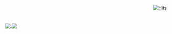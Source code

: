 <div align = right>
  
[![Hits](https://hits.seeyoufarm.com/api/count/incr/badge.svg?url=https%3A%2F%2Fgithub.com%2F8bell%2Fhit-counter&count_bg=%230E1116&title_bg=%230E1116&icon=github.svg&icon_color=%23FFFFFF&title=TOTAL&edge_flat=false)](https://hits.seeyoufarm.com)
</div>

#
  
<a href="https://github.com/anuraghazra/github-readme-stats">
  <img align="center" src="https://github-readme-stats.vercel.app/api?username=8Bell&show_icons=true&count_private=true&hide_title=true&hide_border=ture&icon_color=eeeeee&bg_color=0E1116&text_color=ffffff" />
</a>
<a href="https://github.com/anuraghazra/github-readme-stats">
  <img align="center" src="https://github-readme-stats.vercel.app/api/top-langs/?username=8Bell&layout=default&hide_title=true&hide_border=ture&bg_color=0E1116&title_color=ffffff&text_color=ffffff" />
</a>

#

